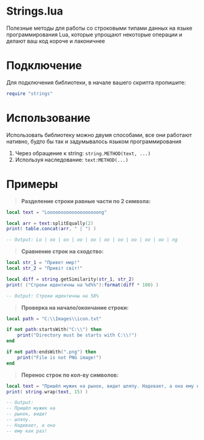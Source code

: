 # Strings.lua
Полезные методы для работы со строковыми типами данных на языке программирования Lua, которые упрощают некоторые операции и делают ваш код короче и лаконичнее

# Подключение
Для подключения библиотеки, в начале вашего скрипта пропишите:
```lua
require "strings"
```

# Использование
Использовать библиотеку можно двумя способами, все они работают нативно, будто бы так и задумывалось языком программирования
1) Через обращение к string: `string.METHOD(text, ...)`
2) Используя наследование: `text:METHOD(...)`

# Примеры
> **Разделение строки равные части по 2 символа:**
```lua
local text = "Looooooooooooooooooong"

local arr = text:splitEqually(2)
print( table.concat(arr, " | ") )

-- Output: Lo | oo | oo | oo | oo | oo | oo | oo | oo | oo | ng
```
> **Сравнение строк на сходство:**
```lua
local str_1 = "Привет мир!"
local str_2 = "Привіт світ!"

local diff = string.getSimilarity(str_1, str_2)
print( ("Строки идентичны на %d%%"):format(diff * 100) )

-- Output: Строки идентичны на 58%
```
> **Проверка на начало/окончание строки:**
```lua
local path = "C:\\Images\\icon.txt"

if not path:startsWith("C:\\") then
    print("Directory must be starts with C:\\!")
end

if not path:endsWith(".png") then
    print("File is not PNG image!")
end
```
> **Перенос строк по кол-ву символов:**
```lua
local text = "Пришёл мужик на рынок, видит шляпу. Надевает, а она ему как раз!"
print( string.wrap(text, 15) )

-- Output:
-- Пришёл мужик на
-- рынок, видит
-- шляпу.
-- Надевает, а она
-- ему как раз!
```
